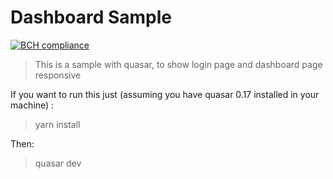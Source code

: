 # Dashboard Sample
[![BCH compliance](https://bettercodehub.com/edge/badge/iagocavalcante/dashboard?branch=master)](https://bettercodehub.com/)

> This is a sample with quasar, to show login page and dashboard page responsive

If you want to run this just (assuming you have quasar 0.17 installed in your machine) :

> yarn install

Then: 

> quasar dev
